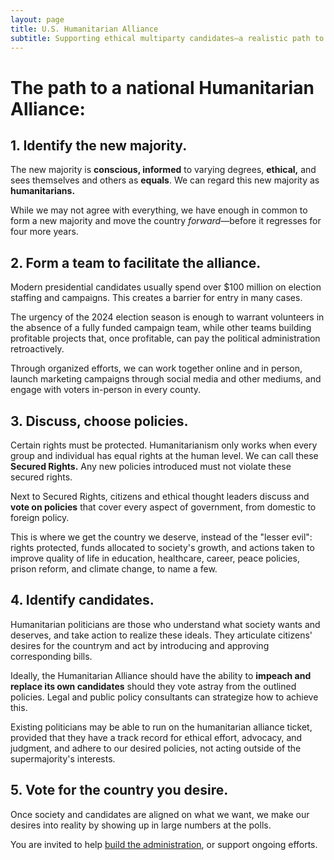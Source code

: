 ```yaml
---
layout: page
title: U.S. Humanitarian Alliance
subtitle: Supporting ethical multiparty candidates—a realistic path to a humanitarian administration.
---
```



# The path to a national Humanitarian Alliance: 

## 1. Identify the new majority.

The new majority is **conscious, informed** to varying degrees, **ethical,** and sees themselves and others as **equals**. We can regard this new majority as **humanitarians.**

While we may not agree with everything, we have enough in common to form a new majority and move the country *forward*—before it regresses for four more years.

## 2. Form a team to facilitate the alliance.

Modern presidential candidates usually spend over $100 million on election staffing and campaigns. This creates a barrier for entry in many cases.

The urgency of the 2024 election season is enough to warrant volunteers in the absence of a fully funded campaign team, while other teams building profitable projects that, once profitable, can pay the political administration retroactively.

Through organized efforts, we can work together online and in person, launch marketing campaigns through social media and other mediums, and engage with voters in-person in every county.

## 3. Discuss, choose policies.

Certain rights must be protected. Humanitarianism only works when every group and individual has equal rights at the human level. We can call these **Secured Rights.** Any new policies introduced must not violate these secured rights.

Next to Secured Rights, citizens and ethical thought leaders discuss and **vote on policies** that cover every aspect of government, from domestic to foreign policy.

This is where we get the country we deserve, instead of the "lesser evil": rights protected, funds allocated to society's growth, and actions taken to improve quality of life in education, healthcare, career, peace policies, prison reform, and climate change, to name a few.

## 4. Identify candidates.

Humanitarian politicians are those who understand what society wants and deserves, and take action to realize these ideals. They articulate citizens' desires for the countrym and act by introducing and approving corresponding bills.

Ideally, the Humanitarian Alliance should have the ability to **impeach and replace its own candidates** should they vote astray from the outlined policies. Legal and public policy consultants can strategize how to achieve this. 

Existing politicians may be able to run on the humanitarian alliance ticket, provided that they have a track record for ethical effort, advocacy, and judgment, and adhere to our desired policies, not acting outside of the supermajority's interests.

## 5. Vote for the country you desire.

Once society and candidates are aligned on what we want, we make our desires into reality by showing up in large numbers at the polls. 

You are invited to help [build the administration](https://eqm.systems/build/), or support ongoing efforts.
